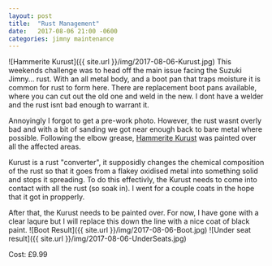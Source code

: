 ```yaml
---
layout: post
title:  "Rust Management"
date:   2017-08-06 21:00 -0600
categories: jimny maintenance
---
```

![Hammerite Kurust]({{ site.url }}/img/2017-08-06-Kurust.jpg)
This weekends challenge was to head off the main issue facing the Suzuki Jimny... rust. With an all metal body, and a boot pan that traps moisture it is common for rust to form here.
There are replacement boot pans available, where you can cut out the old one and weld in the new. I dont have a welder and the rust isnt bad enough to warrant it.

Annoyingly I forgot to get a pre-work photo. However, the rust wasnt overly bad and with a bit of sanding we got near enough back to bare metal where possible.
Following the elbow grease, [Hammerite Kurust](http://amzn.to/2vPcIsS) was painted over all the affected areas.

Kurust is a rust "converter", it supposidly changes the chemical composition of the rust so that it goes from a flakey oxidised metal into something solid and stops it spreading. 
To do this effectivly, the Kurust needs to come into contact with all the rust (so soak in). I went for a couple coats in the hope that it got in propperly.

After that, the Kurust needs to be painted over. For now, I have gone with a clear laqure but I will replace this down the line with a nice coat of black paint.
![Boot Result]({{ site.url }}/img/2017-08-06-Boot.jpg)
![Under seat result]({{ site.url }}/img/2017-08-06-UnderSeats.jpg)

Cost: £9.99
